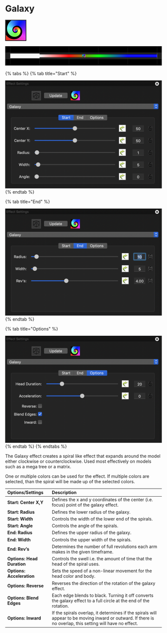 # Galaxy

![Icon](../../.gitbook/assets/image%20%28341%29.png)

![Sequencer Grid](../../.gitbook/assets/image%20%28173%29.png)

{% tabs %}
{% tab title="Start" %}


![](../../.gitbook/assets/image%20%28393%29.png)
{% endtab %}

{% tab title="End" %}


![](../../.gitbook/assets/image%20%2866%29.png)
{% endtab %}

{% tab title="Options" %}


![](../../.gitbook/assets/image%20%28114%29.png)
{% endtab %}
{% endtabs %}

The Galaxy effect creates a spiral like effect that expands around the model either clockwise or counterclockwise. Used most effectively on models such as a mega tree or a matrix.  
  
One or multiple colors can be used for the effect. If multiple colors are selected, than the spiral will be made up of the selected colors.

| Options/Settings | Description |
| :--- | :--- |
| **Start: Center X,Y** | Defines the x and y coordinates of the center \(i.e. focus\) point of the galaxy effect. |
| **Start: Radius** | Defines the lower radius of the galaxy. |
| **Start: Width** | Controls the width of the lower end of the spirals. |
| **Start: Angle** | Controls the angle of the spirals. |
| **End: Radius** | Defines the upper radius of the galaxy. |
| **End: Width** | Controls the upper width of the spirals. |
| **End: Rev’s** | Determines the number of full revolutions each arm makes in the given timeframe. |
| **Options: Head Duration** | Controls the swell i.e. the amount of time that the head of the spiral uses. |
| **Options: Acceleration** | Sets the speed of a non-linear movement for the head color and body. |
| **Options: Reverse** | Reverses the direction of the rotation of the galaxy effect. |
| **Options: Blend Edges** | Each edge blends to black. Turning it off converts the galaxy effect to a full circle at the end of the rotation. |
| **Options: Inward** | If the spirals overlap, it determines if the spirals will appear to be moving inward or outward. If there is no overlap, this setting will have no effect. |

